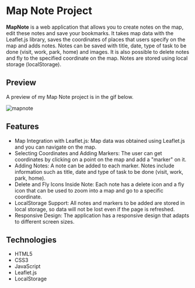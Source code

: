 # Map Note Project

**MapNote** is a web application that allows you to create notes on the map, edit these notes and save your bookmarks. It takes map data with the Leaflet.js library, saves the coordinates of places that users specify on the map and adds notes. Notes can be saved with title, date, type of task to be done (visit, work, park, home) and images. It is also possible to delete notes and fly to the specified coordinate on the map. Notes are stored using local storage (localStorage).

## Preview

A preview of my Map Note project is in the gif below.

![mapnote](https://github.com/user-attachments/assets/972147e5-4039-4f4b-bdec-8408c7724850)

## Features

* Map Integration with Leaflet.js: Map data was obtained using Leaflet.js and you can navigate on the map.
* Selecting Coordinates and Adding Markers: The user can get coordinates by clicking on a point on the map and add a "marker" on it.
* Adding Notes: A note can be added to each marker. Notes include information such as title, date and type of task to be done (visit, work, park, home).
* Delete and Fly Icons Inside Note: Each note has a delete icon and a fly icon that can be used to zoom into a map and go to a specific coordinate.
* LocalStorage Support: All notes and markers to be added are stored in local storage, so data will not be lost even if the page is refreshed.
* Responsive Design: The application has a responsive design that adapts to different screen sizes.

## Technologies
* HTML5
* CSS3
* JavaScript
* Leaflet.js
* LocalStorage
